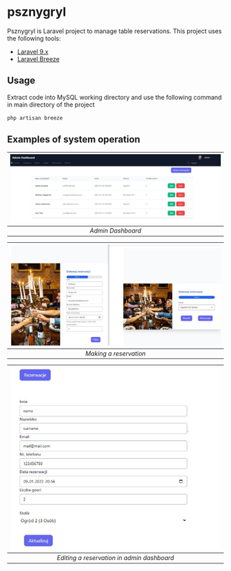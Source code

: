 # psznygryl

Psznygryl is Laravel project  to manage table reservations. This project uses the following tools:

- [Laravel 9.x](https://github.com/laravel/laravel)
- [Laravel Breeze](https://github.com/laravel/breeze)

## Usage

Extract code into MySQL working directory and use the following command in main directory of the project

```bash
php artisan breeze
```

## Examples of system operation


|![admin dashboard](examples/admin_dashboard.JPG)|
|:--:|
| *Admin Dashboard* |

|![reservation](examples/reservation.JPG)|
|:--:|
| *Making a reservation* |

|![edit panel](examples/edit_panel.JPG)|
|:--:|
| *Editing a reservation in admin dashboard* |


